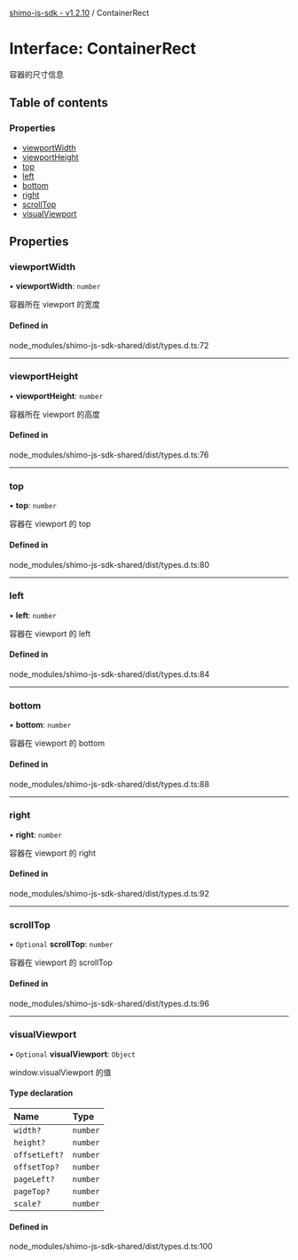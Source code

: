 [shimo-js-sdk - v1.2.10](/README.md) / ContainerRect

# Interface: ContainerRect

容器的尺寸信息

## Table of contents

### Properties

- [viewportWidth](/interfaces/ContainerRect.md#viewportwidth)
- [viewportHeight](/interfaces/ContainerRect.md#viewportheight)
- [top](/interfaces/ContainerRect.md#top)
- [left](/interfaces/ContainerRect.md#left)
- [bottom](/interfaces/ContainerRect.md#bottom)
- [right](/interfaces/ContainerRect.md#right)
- [scrollTop](/interfaces/ContainerRect.md#scrolltop)
- [visualViewport](/interfaces/ContainerRect.md#visualviewport)

## Properties

### viewportWidth

• **viewportWidth**: `number`

容器所在 viewport 的宽度

#### Defined in

node_modules/shimo-js-sdk-shared/dist/types.d.ts:72

___

### viewportHeight

• **viewportHeight**: `number`

容器所在 viewport 的高度

#### Defined in

node_modules/shimo-js-sdk-shared/dist/types.d.ts:76

___

### top

• **top**: `number`

容器在 viewport 的 top

#### Defined in

node_modules/shimo-js-sdk-shared/dist/types.d.ts:80

___

### left

• **left**: `number`

容器在 viewport 的 left

#### Defined in

node_modules/shimo-js-sdk-shared/dist/types.d.ts:84

___

### bottom

• **bottom**: `number`

容器在 viewport 的 bottom

#### Defined in

node_modules/shimo-js-sdk-shared/dist/types.d.ts:88

___

### right

• **right**: `number`

容器在 viewport 的 right

#### Defined in

node_modules/shimo-js-sdk-shared/dist/types.d.ts:92

___

### scrollTop

• `Optional` **scrollTop**: `number`

容器在 viewport 的 scrollTop

#### Defined in

node_modules/shimo-js-sdk-shared/dist/types.d.ts:96

___

### visualViewport

• `Optional` **visualViewport**: `Object`

window.visualViewport 的值

#### Type declaration

| Name | Type |
| :------ | :------ |
| `width?` | `number` |
| `height?` | `number` |
| `offsetLeft?` | `number` |
| `offsetTop?` | `number` |
| `pageLeft?` | `number` |
| `pageTop?` | `number` |
| `scale?` | `number` |

#### Defined in

node_modules/shimo-js-sdk-shared/dist/types.d.ts:100
